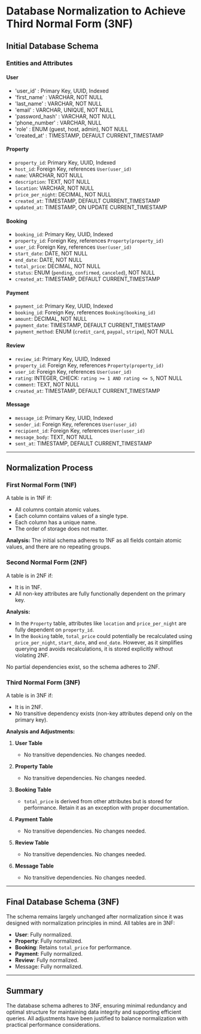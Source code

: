 # Database Normalization to Achieve Third Normal Form (3NF)

## Initial Database Schema

### Entities and Attributes
#### User
- 'user_id' : Primary Key, UUID, Indexed
- 'first_name' : VARCHAR, NOT NULL
- 'last_name' : VARCHAR, NOT NULL
- 'email' : VARCHAR, UNIQUE, NOT NULL
- 'password_hash' : VARCHAR, NOT NULL
- 'phone_number' : VARCHAR, NULL
- 'role' : ENUM (guest, host, admin), NOT NULL
- 'created_at' : TIMESTAMP, DEFAULT CURRENT_TIMESTAMP

#### Property
- `property_id`: Primary Key, UUID, Indexed
- `host_id`: Foreign Key, references `User(user_id)`
- `name`: VARCHAR, NOT NULL
- `description`: TEXT, NOT NULL
- `location`: VARCHAR, NOT NULL
- `price_per_night`: DECIMAL, NOT NULL
- `created_at`: TIMESTAMP, DEFAULT CURRENT_TIMESTAMP
- `updated_at`: TIMESTAMP, ON UPDATE CURRENT_TIMESTAMP

#### Booking
- `booking_id`: Primary Key, UUID, Indexed
- `property_id`: Foreign Key, references `Property(property_id)`
- `user_id`: Foreign Key, references `User(user_id)`
- `start_date`: DATE, NOT NULL
- `end_date`: DATE, NOT NULL
- `total_price`: DECIMAL, NOT NULL
- `status`: ENUM (`pending`, `confirmed`, `canceled`), NOT NULL
- `created_at`: TIMESTAMP, DEFAULT CURRENT_TIMESTAMP

#### Payment
- `payment_id`: Primary Key, UUID, Indexed
- `booking_id`: Foreign Key, references `Booking(booking_id)`
- `amount`: DECIMAL, NOT NULL
- `payment_date`: TIMESTAMP, DEFAULT CURRENT_TIMESTAMP
- `payment_method`: ENUM (`credit_card`, `paypal`, `stripe`), NOT NULL

#### Review
- `review_id`: Primary Key, UUID, Indexed
- `property_id`: Foreign Key, references `Property(property_id)`
- `user_id`: Foreign Key, references `User(user_id)`
- `rating`: INTEGER, CHECK: `rating >= 1 AND rating <= 5`, NOT NULL
- `comment`: TEXT, NOT NULL
- `created_at`: TIMESTAMP, DEFAULT CURRENT_TIMESTAMP

#### Message
- `message_id`: Primary Key, UUID, Indexed
- `sender_id`: Foreign Key, references `User(user_id)`
- `recipient_id`: Foreign Key, references `User(user_id)`
- `message_body`: TEXT, NOT NULL
- `sent_at`: TIMESTAMP, DEFAULT CURRENT_TIMESTAMP

---

## Normalization Process

### First Normal Form (1NF)
A table is in 1NF if:
- All columns contain atomic values.
- Each column contains values of a single type.
- Each column has a unique name.
- The order of storage does not matter.

**Analysis:**
The initial schema adheres to 1NF as all fields contain atomic values, and there are no repeating groups.

### Second Normal Form (2NF)
A table is in 2NF if:
- It is in 1NF.
- All non-key attributes are fully functionally dependent on the primary key.

**Analysis:**
- In the `Property` table, attributes like `location` and `price_per_night` are fully dependent on `property_id`.
- In the `Booking` table, `total_price` could potentially be recalculated using `price_per_night`, `start_date`, and `end_date`. However, as it simplifies querying and avoids recalculations, it is stored explicitly without violating 2NF.

No partial dependencies exist, so the schema adheres to 2NF.

### Third Normal Form (3NF)
A table is in 3NF if:
- It is in 2NF.
- No transitive dependency exists (non-key attributes depend only on the primary key).

**Analysis and Adjustments:**
1. **User Table**
   - No transitive dependencies. No changes needed.

2. **Property Table**
   - No transitive dependencies. No changes needed.

3. **Booking Table**
   - `total_price` is derived from other attributes but is stored for performance. Retain it as an exception with proper documentation.

4. **Payment Table**
   - No transitive dependencies. No changes needed.

5. **Review Table**
   - No transitive dependencies. No changes needed.

6. **Message Table**
   - No transitive dependencies. No changes needed.

---

## Final Database Schema (3NF)

The schema remains largely unchanged after normalization since it was designed with normalization principles in mind. All tables are in 3NF:

- **User**: Fully normalized.
- **Property**: Fully normalized.
- **Booking**: Retains `total_price` for performance.
- **Payment**: Fully normalized.
- **Review**: Fully normalized.
- Message: Fully normalized.

---

## Summary
The database schema adheres to 3NF, ensuring minimal redundancy and optimal structure for maintaining data integrity and supporting efficient queries. All adjustments have been justified to balance normalization with practical performance considerations.

